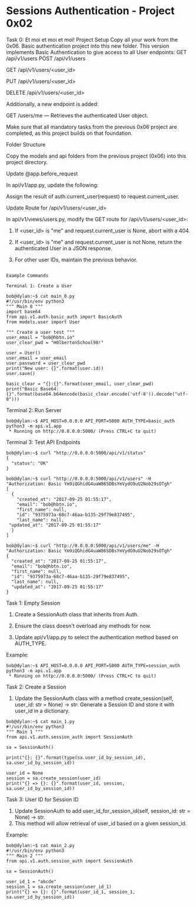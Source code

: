 # Sessions Authentication - Project 0x02

Task 0: Et moi et moi et moi!
Project Setup
Copy all your work from the 0x06. Basic authentication project into this new folder.
This version implements Basic Authentication to give access to all User endpoints:
GET /api/v1/users
POST /api/v1/users

GET /api/v1/users/<user_id>

PUT /api/v1/users/<user_id>

DELETE /api/v1/users/<user_id>


Additionally, a new endpoint is added:

GET /users/me — Retrieves the authenticated User object.


Make sure that all mandatory tasks from the previous 0x06 project are completed, as this project builds on that foundation.

Folder Structure

Copy the models and api folders from the previous project (0x06) into this project directory.

Update @app.before_request

In api/v1/app.py, update the following:

Assign the result of auth.current_user(request) to request.current_user.


Update Route for /api/v1/users/<user_id>

In api/v1/views/users.py, modify the GET route for /api/v1/users/<user_id>:

1. If <user_id> is "me" and request.current_user is None, abort with a 404.


2. If <user_id> is "me" and request.current_user is not None, return the authenticated User in a JSON response.


3. For other user IDs, maintain the previous behavior.




```

Example Commands

Terminal 1: Create a User

bob@dylan:~$ cat main_0.py
#!/usr/bin/env python3
""" Main 0 """
import base64
from api.v1.auth.basic_auth import BasicAuth
from models.user import User

""" Create a user test """
user_email = "bob@hbtn.io"
user_clear_pwd = "H0lbertonSchool98!"

user = User()
user.email = user_email
user.password = user_clear_pwd
print("New user: {}".format(user.id))
user.save()

basic_clear = "{}:{}".format(user_email, user_clear_pwd)
print("Basic Base64: {}".format(base64.b64encode(basic_clear.encode('utf-8')).decode("utf-8")))
```
Terminal 2: Run Server
```
bob@dylan:~$ API_HOST=0.0.0.0 API_PORT=5000 AUTH_TYPE=basic_auth python3 -m api.v1.app
 * Running on http://0.0.0.0:5000/ (Press CTRL+C to quit)
```

Terminal 3: Test API Endpoints

```
bob@dylan:~$ curl "http://0.0.0.0:5000/api/v1/status"
{
  "status": "OK"
}

bob@dylan:~$ curl "http://0.0.0.0:5000/api/v1/users" -H "Authorization: Basic Ym9iQGhidG4uaW86SDBsYmVydG9uU2Nob29sOTgh"
[
  {
    "created_at": "2017-09-25 01:55:17", 
    "email": "bob@hbtn.io", 
    "first_name": null, 
    "id": "9375973a-68c7-46aa-b135-29f79e837495", 
    "last_name": null, 
 "updated_at": "2017-09-25 01:55:17"
  }
]

bob@dylan:~$ curl "http://0.0.0.0:5000/api/v1/users/me" -H "Authorization: Basic Ym9iQGhidG4uaW86SDBsYmVydG9uU2Nob29sOTgh"
{
  "created_at": "2017-09-25 01:55:17", 
  "email": "bob@hbtn.io", 
  "first_name": null, 
  "id": "9375973a-68c7-46aa-b135-29f79e837495", 
  "last_name": null, 
  "updated_at": "2017-09-25 01:55:17"
}
```

Task 1: Empty Session

1. Create a SessionAuth class that inherits from Auth.

2. Ensure the class doesn't overload any methods for now.

3. Update api/v1/app.py to select the authentication method based on AUTH_TYPE.



Example:
```
bob@dylan:~$ API_HOST=0.0.0.0 API_PORT=5000 AUTH_TYPE=session_auth python3 -m api.v1.app
 * Running on http://0.0.0.0:5000/ (Press CTRL+C to quit)
```


Task 2: Create a Session

1. Update the SessionAuth class with a method create_session(self, user_id: str = None) -> str:
Generate a Session ID and store it with user_id in a dictionary.


```
bob@dylan:~$ cat main_1.py 
#!/usr/bin/env python3
""" Main 1 """
from api.v1.auth.session_auth import SessionAuth

sa = SessionAuth()

print("{}: {}".format(type(sa.user_id_by_session_id), sa.user_id_by_session_id))

user_id = None
session = sa.create_session(user_id)
print("{} => {}: {}".format(user_id, session, sa.user_id_by_session_id))

```

Task 3: User ID for Session ID

1. Update SessionAuth to add user_id_for_session_id(self, session_id: str = None) -> str.
2. This method will allow retrieval of user_id based on a given session_id.


Example:
```
bob@dylan:~$ cat main_2.py 
#!/usr/bin/env python3
""" Main 2 """
from api.v1.auth.session_auth import SessionAuth

sa = SessionAuth()

user_id_1 = "abcde"
session_1 = sa.create_session(user_id_1)
print("{} => {}: {}".format(user_id_1, session_1, sa.user_id_by_session_id))
```
